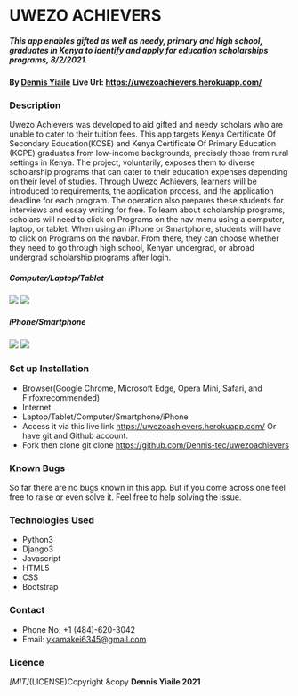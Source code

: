 # UWEZO ACHIEVERS

##### This app enables gifted as well as needy, primary and high school, graduates in Kenya to identify and apply for education scholarships programs, 8/2/2021.

**By [Dennis Yiaile](https://github.com/Dennis-tec)**
**Live Url: https://uwezoachievers.herokuapp.com/**

### Description
Uwezo Achievers was developed to aid gifted and needy scholars who are unable to cater to their tuition fees. This app targets Kenya Certificate Of Secondary Education(KCSE) and Kenya Certificate Of Primary Education (KCPE) graduates from low-income backgrounds, precisely those from rural settings in Kenya. The project, voluntarily, exposes them to diverse scholarship programs that can cater to their education expenses depending on their level of studies. Through Uwezo Achievers, learners will be introduced to requirements, the application process, and the application deadline for each program. The operation also prepares these students for interviews and essay writing for free. To learn about scholarship programs, scholars will need to click on Programs on the nav menu using a computer, laptop, or tablet. When using an iPhone or Smartphone, students will have to click on Programs on the navbar. From there, they can choose whether they need to go through high school, Kenyan undergrad, or abroad undergrad scholarship programs after login.
#####                Computer/Laptop/Tablet
![](img/comp1.jpg)
![](img/comp2.jpg)

#####                 iPhone/Smartphone
![](img/phone1.jpg)
![](img/phone2.jpg) 

### Set up Installation
* Browser(Google Chrome, Microsoft Edge, Opera Mini, Safari, and Firfoxrecommended)
* Internet
* Laptop/Tablet/Computer/Smartphone/iPhone
* Access it via this live link https://uwezoachievers.herokuapp.com/ Or have git and Github account.
* Fork then clone git clone https://github.com/Dennis-tec/uwezoachievers

### Known Bugs
So far there are no bugs known in this app. But if you come across one feel free to raise or even solve it. Feel free to help solving the issue.

### Technologies Used
* Python3
* Django3
* Javascript
* HTML5
* CSS
* Bootstrap

### Contact
* Phone No: +1 (484)-620-3042
* Email: ykamakei6345@gmail.com 

### Licence
*[MIT]*(LICENSE)Copyright &copy **Dennis Yiaile 2021**